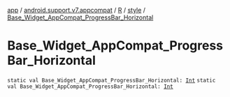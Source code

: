 [app](../../../index.md) / [android.support.v7.appcompat](../../index.md) / [R](../index.md) / [style](index.md) / [Base_Widget_AppCompat_ProgressBar_Horizontal](.)

# Base_Widget_AppCompat_ProgressBar_Horizontal

`static val Base_Widget_AppCompat_ProgressBar_Horizontal: `[`Int`](https://kotlinlang.org/api/latest/jvm/stdlib/kotlin/-int/index.html)
`static val Base_Widget_AppCompat_ProgressBar_Horizontal: `[`Int`](https://kotlinlang.org/api/latest/jvm/stdlib/kotlin/-int/index.html)